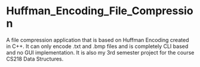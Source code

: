 # Huffman_Encoding_File_Compression
A file compression application that is based on Huffman Encoding created in C++. It can only encode .txt and .bmp files and is completely CLI based and no GUI implementation. It is also my 3rd semester project for the course CS218 Data Structures.
